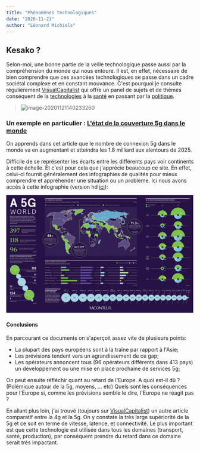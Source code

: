 ```yaml
---
title: "Phénomènes technologiques"
date: "2020-11-21"
author: "Léonard Michiels"
---
```


## Kesako ?

Selon-moi, une bonne partie de la veille technologique passe aussi par la compréhension du monde qui nous entoure. Il est, en effet, nécessaire de bien comprendre que ces avancées technologiques se passe dans un cadre sociétal complexe et en constant mouvance. C'est pourquoi je consulte régulièrement [VisualCapitalist](https://www.visualcapitalist.com/) qui offre un panel de sujets et de thèmes conséquent de la [technologies](https://www.visualcapitalist.com/category/technology/) à la [santé](https://www.visualcapitalist.com/category/healthcare/) en passant par la [politique](https://www.visualcapitalist.com/category/politics/).

> ![image-20201121140233260](/LabVeillTech/figures/site.png)

### Un exemple en particulier : [L'état de la couverture 5g dans le monde](https://www.visualcapitalist.com/visualizing-the-state-of-5g-networks-worldwide/) 

On apprends dans cet article que le nombre de connexion 5g dans le monde va en augmentant et atteindra les 1.8 milliard aux alentours de 2025.

Difficile de se représenter les écarts entre les différents pays voir continents à cette échelle. Et c'est pour cela que j'apprécie beaucoup ce site. En effet, celui-ci fournit généralement des infographies de qualités pour mieux comprendre et appréhender une situation ou un problème. Ici nous avons accès à cette infographie (version hd [ici](https://www.visualcapitalist.com/wp-content/uploads/2020/10/The-Global-State-of-5G.html)):

![image-20201121141005390](/figures/fig1.png)

#### Conclusions

En parcourant ce documents on s'aperçoit assez vite de plusieurs points:

- La plupart des pays européens sont à la traîne par rapport à l'Asie;
- Les prévisions tendent vers un agrandissement de ce gap;
- Les opérateurs annoncent tous (96 opérateurs différents dans 413 pays) un développement ou une mise en place prochaine de services 5g;

On peut ensuite réfléchir quant au retard de l'Europe. A quoi est-il dû ? (Polémique autour de la 5g, moyens, ... etc) Quels sont les conséquences pour l'Europe si, comme les prévisions semble le dire, l'Europe ne réagit pas ?

En allant plus loin, j'ai trouvé (toujours sur [VisualCapitalist](https://www.visualcapitalist.com/5g-revolution-digital-age/)) un autre article comparatif entre la 4g et la 5g. On y constate la très large supériorité de la 5g et ce soit en terme de vitesse, latence, et connectivité. Le plus important est que cette technologie est utilisée dans tous les domaines (transport, santé, production), par conséquent prendre du retard dans ce domaine serait très impactant.